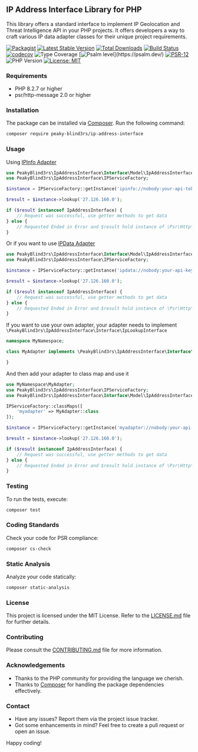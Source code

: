 ## IP Address Interface Library for PHP

This library offers a standard interface to implement IP Geolocation and Threat Intelligence API in your PHP projects. It offers developers a way to craft various IP data adapter classes for their unique project requirements.

[![Packagist](https://img.shields.io/packagist/v/peaky-blind3rs/ip-address-interface.svg)](https://packagist.org/packages/peaky-blind3rs/ip-address-interface)
[![Latest Stable Version](https://poser.pugx.org/peaky-blind3rs/ip-address-interface/v)](https://packagist.org/packages/peaky-blind3rs/ip-address-interface)
[![Total Downloads](https://img.shields.io/packagist/dt/peaky-blind3rs/ip-address-interface.svg?style=flat-square)](https://packagist.org/packages/peaky-blind3rs/ip-address-interface)
[![Build Status](https://github.com/peaky-blind3rs/ip-address-interface/actions/workflows/main.yml/badge.svg)](https://github.com/peaky-blind3rs/ip-address-interface/actions)
[![codecov](https://codecov.io/gh/Peaky-Blind3rs/ip-address-interface/branch/main/graph/badge.svg?token=ASNAX7ED01)](https://codecov.io/gh/Peaky-Blind3rs/ip-address-interface)
![Type Coverage](https://shepherd.dev/github/Peaky-Blind3rs/ip-address-interface/coverage.svg)
[![Psalm level](https://shepherd.dev/github/Peaky-Blind3rs/ip-address-interface/level.svg?)](https://psalm.dev/)
[![PSR-12](https://img.shields.io/badge/code%20style-PSR--12-brightgreen)](https://www.php-fig.org/psr/psr-12/)
![PHP Version](https://img.shields.io/badge/php-%3E%3D8.2.7-blue)
[![License: MIT](https://img.shields.io/badge/License-MIT-yellow.svg)](https://opensource.org/licenses/MIT)

### Requirements

- PHP 8.2.7 or higher
- psr/http-message 2.0 or higher

### Installation

The package can be installed via [Composer](https://getcomposer.org/). Run the following command:

```bash
composer require peaky-blind3rs/ip-address-interface
```

### Usage

Using [IPInfo Adapter](https://ipinfo.io)

```php
use PeakyBlind3rs\IpAddressInterface\Interface\Model\IpAddressInterface;
use PeakyBlind3rs\IpAddressInterface\IPServiceFactory;

$instance = IPServiceFactory::getInstance('ipinfo://nobody:your-api-token@ipinfo.io/?timeout=30');

$result = $instance->lookup('27.126.160.0');

if ($result instanceof IpAddressInterface) {
    // Request was successful, use getter methods to get data
} else {
    // Requested Ended in Error and $result hold instance of \Psr\Http\Message\ResponseInterface
}
```
Or if you want to use [IPData Adapter](https://ipdata.co)

```php
use PeakyBlind3rs\IpAddressInterface\Interface\Model\IpAddressInterface;
use PeakyBlind3rs\IpAddressInterface\IPServiceFactory;

$instance = IPServiceFactory::getInstance('ipdata://nobody:your-api-key@ipdata.co/?timeout=30');

$result = $instance->lookup('27.126.160.0');

if ($result instanceof IpAddressInterface) {
    // Request was successful, use getter methods to get data
} else {
    // Requested Ended in Error and $result hold instance of \Psr\Http\Message\ResponseInterface
}
```
If you want to use your own adapter, your adapter needs to implement `\PeakyBlind3rs\IpAddressInterface\Interface\IpLookupInterface`

```php
namespace MyNamespace;

class MyAdapter implements \PeakyBlind3rs\IpAddressInterface\Interface\IpLookupInterface {

}

```
And then add your adapter to class map and use it

```php
use MyNamespace\MyAdapter;
use PeakyBlind3rs\IpAddressInterface\IPServiceFactory;
use PeakyBlind3rs\IpAddressInterface\Interface\Model\IpAddressInterface;

IPServiceFactory::classMaps([
    'myadapter' => MyAdapter::class
]);

$instance = IPServiceFactory::getInstance('myadapter://nobody:your-api-key@myadapter-api.tld/?timeout=30');

$result = $instance->lookup('27.126.160.0');

if ($result instanceof IpAddressInterface) {
    // Request was successful, use getter methods to get data
} else {
    // Requested Ended in Error and $result hold instance of \Psr\Http\Message\ResponseInterface
}
```

### Testing

To run the tests, execute: 

```bash
composer test
```

### Coding Standards

Check your code for PSR compliance: 

```bash
composer cs-check
```

### Static Analysis

Analyze your code statically: 

```bash
composer static-analysis
```

### License

This project is licensed under the MIT License. Refer to the [LICENSE.md](LICENSE.md) file for further details.

### Contributing

Please consult the [CONTRIBUTING.md](CONTRIBUTING.md) file for more information.

### Acknowledgements

- Thanks to the PHP community for providing the language we cherish.
- Thanks to [Composer](https://getcomposer.org/) for handling the package dependencies effectively.

### Contact

- Have any issues? Report them via the project issue tracker.
- Got some enhancements in mind? Feel free to create a pull request or open an issue.

Happy coding!